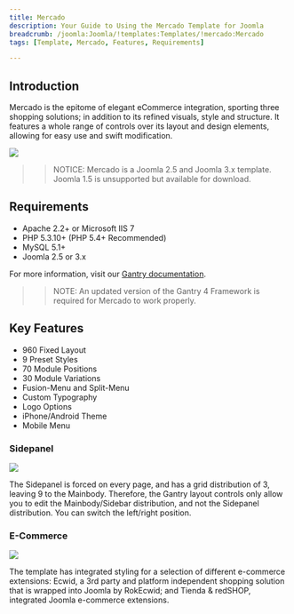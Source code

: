 ```yaml
---
title: Mercado
description: Your Guide to Using the Mercado Template for Joomla
breadcrumb: /joomla:Joomla/!templates:Templates/!mercado:Mercado
tags: [Template, Mercado, Features, Requirements]

---
```


Introduction
-----

Mercado is the epitome of elegant eCommerce integration, sporting three shopping solutions; in addition to its refined visuals, style and structure. It features a whole range of controls over its layout and design elements, allowing for easy use and swift modification.

![][theme]

>> NOTICE: Mercado is a Joomla 2.5 and Joomla 3.x template. Joomla 1.5 is unsupported but available for download.

Requirements
-----

* Apache 2.2+ or Microsoft IIS 7
* PHP 5.3.10+ (PHP 5.4+ Recommended)
* MySQL 5.1+
* Joomla 2.5 or 3.x

For more information, visit our [Gantry documentation][gantry].

>> NOTE: An updated version of the Gantry 4 Framework is required for Mercado to work properly.

Key Features
-----

* 960 Fixed Layout  
* 9 Preset Styles  
* 70 Module Positions  
* 30 Module Variations  
* Fusion-Menu and Split-Menu  
* Custom Typography  
* Logo Options  
* iPhone/Android Theme  
* Mobile Menu

### Sidepanel

![][sidepanel]

The Sidepanel is forced on every page, and has a grid distribution of 3, leaving 9 to the Mainbody. Therefore, the Gantry layout controls only allow you to edit the Mainbody/Sidebar distribution, and not the Sidepanel distribution. You can switch the left/right position.

### E-Commerce

![][ecommerce]

The template has integrated styling for a selection of different e-commerce extensions: Ecwid, a 3rd party and platform independent shopping solution that is wrapped into Joomla by RokEcwid; and Tienda & redSHOP, integrated Joomla e-commerce extensions.

[gantry]: http://gantry.org
[theme]: assets/mercado.jpeg
[sidepanel]: assets/sidepanel.jpg
[ecommerce]: assets/ecommerce.jpg
[fusion]: assets/fusion.jpg
